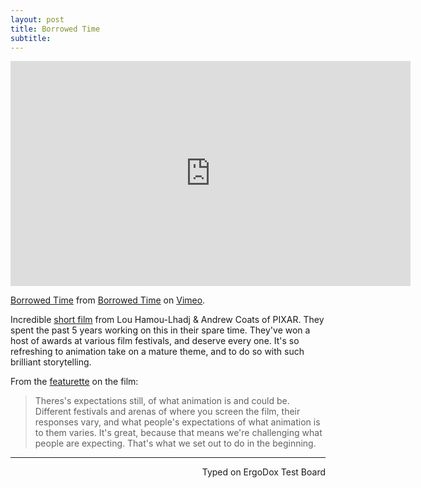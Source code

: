 ```yaml
---
layout: post
title: Borrowed Time
subtitle:
---
```


<iframe src="https://player.vimeo.com/video/187257744" width="640" height="360" frameborder="0" webkitallowfullscreen mozallowfullscreen allowfullscreen></iframe>
<p><a href="https://vimeo.com/187257744">Borrowed Time</a> from <a href="https://vimeo.com/btanimatedshort">Borrowed Time</a> on <a href="https://vimeo.com">Vimeo</a>.</p>


Incredible [short film](http://www.borrowedtimeshort.com/) from Lou Hamou-Lhadj & Andrew Coats of PIXAR. They spent the past 5 years working on this in their spare time. They've won a host of awards at various film festivals, and deserve every one. It's so refreshing to animation take on a mature theme, and to do so with such brilliant storytelling. 

From the [featurette](https://vimeo.com/187281621) on the film:

> Theres's expectations still, of what animation is and could be. Different festivals and arenas of where you screen the film, their responses vary, and what people's expectations of what animation is to them varies. It's great, because that means we're challenging what people are expecting. That's what we set out to do in the beginning.

---
<p align="right">Typed on ErgoDox Test Board</p>

